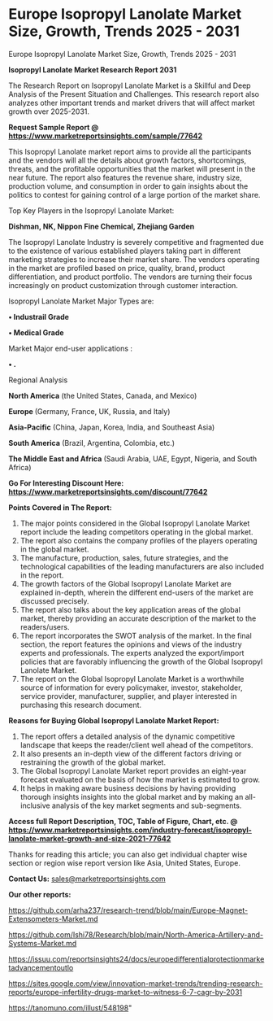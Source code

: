 # Europe Isopropyl Lanolate Market Size, Growth, Trends 2025 - 2031
 Europe Isopropyl Lanolate Market Size, Growth, Trends 2025 - 2031

<strong>Isopropyl Lanolate Market Research Report 2031</strong>

The Research Report on Isopropyl Lanolate Market is a Skillful and Deep Analysis of the Present Situation and Challenges. This research report also analyzes other important trends and market drivers that will affect market growth over 2025-2031.

<strong>Request Sample Report @ <a href=https://www.marketreportsinsights.com/sample/77642>https://www.marketreportsinsights.com/sample/77642</a></strong>

This Isopropyl Lanolate market report aims to provide all the participants and the vendors will all the details about growth factors, shortcomings, threats, and the profitable opportunities that the market will present in the near future. The report also features the revenue share, industry size, production volume, and consumption in order to gain insights about the politics to contest for gaining control of a large portion of the market share.

Top Key Players in the Isopropyl Lanolate Market:

<strong>Dishman, NK, Nippon Fine Chemical, Zhejiang Garden</strong>

The Isopropyl Lanolate Industry is severely competitive and fragmented due to the existence of various established players taking part in different marketing strategies to increase their market share. The vendors operating in the market are profiled based on price, quality, brand, product differentiation, and product portfolio. The vendors are turning their focus increasingly on product customization through customer interaction.

Isopropyl Lanolate Market Major Types are:

<strong>• Industrail Grade

• Medical Grade</strong>

Market Major end-user applications :

<strong>• .</strong>

Regional Analysis

</u><strong><b>North America</b></strong> (the United States, Canada, and Mexico)

<strong><b>Europe </b></strong>(Germany, France, UK, Russia, and Italy)

<strong><b>Asia-Pacific</b></strong> (China, Japan, Korea, India, and Southeast Asia)

<strong><b>South America</b></strong> (Brazil, Argentina, Colombia, etc.)

<strong><b>The Middle East and Africa</b></strong> (Saudi Arabia, UAE, Egypt, Nigeria, and South Africa)

<strong>Go For Interesting Discount Here: <a href=https://www.marketreportsinsights.com/discount/77642>https://www.marketreportsinsights.com/discount/77642</a></strong>

<strong>Points Covered in The Report:</strong>
<ol>
  <li>The major points considered in the Global Isopropyl Lanolate Market report include the leading competitors operating in the global market.</li>
  <li>The report also contains the company profiles of the players operating in the global market.</li>
  <li>The manufacture, production, sales, future strategies, and the technological capabilities of the leading manufacturers are also included in the report.</li>
  <li>The growth factors of the Global Isopropyl Lanolate Market are explained in-depth, wherein the different end-users of the market are discussed precisely.</li>
  <li>The report also talks about the key application areas of the global market, thereby providing an accurate description of the market to the readers/users.</li>
  <li>The report incorporates the SWOT analysis of the market. In the final section, the report features the opinions and views of the industry experts and professionals. The experts analyzed the export/import policies that are favorably influencing the growth of the Global Isopropyl Lanolate Market.</li>
  <li>The report on the Global Isopropyl Lanolate Market is a worthwhile source of information for every policymaker, investor, stakeholder, service provider, manufacturer, supplier, and player interested in purchasing this research document.</li>
</ol>
<strong>Reasons for Buying Global Isopropyl Lanolate Market Report:</strong>

<ol>
  <li>The report offers a detailed analysis of the dynamic competitive landscape that keeps the reader/client well ahead of the competitors.</li>
  <li>It also presents an in-depth view of the different factors driving or restraining the growth of the global market.</li>
  <li>The Global Isopropyl Lanolate Market report provides an eight-year forecast evaluated on the basis of how the market is estimated to grow.</li>
  <li>It helps in making aware business decisions by having providing thorough insights insights into the global market and by making an all-inclusive analysis of the key market segments and sub-segments.</li>
</ol>
<strong>Access full Report Description, TOC, Table of Figure, Chart, etc. @ <a href=https://www.marketreportsinsights.com/industry-forecast/isopropyl-lanolate-market-growth-and-size-2021-77642>https://www.marketreportsinsights.com/industry-forecast/isopropyl-lanolate-market-growth-and-size-2021-77642</a></strong>


Thanks for reading this article; you can also get individual chapter wise section or region wise report version like Asia, United States, Europe.

<strong>Contact Us:</strong>
sales@marketreportsinsights.com

<strong>Our other reports:</strong>

<a href=https://github.com/arha237/research-trend/blob/main/Europe-Magnet-Extensometers-Market.md>https://github.com/arha237/research-trend/blob/main/Europe-Magnet-Extensometers-Market.md</a>

<a href=https://github.com/Ishi78/Research/blob/main/North-America-Artillery-and-Systems-Market.md>https://github.com/Ishi78/Research/blob/main/North-America-Artillery-and-Systems-Market.md</a>

<a href=https://issuu.com/reportsinsights24/docs/europedifferentialprotectionmarketadvancementoutlo>https://issuu.com/reportsinsights24/docs/europedifferentialprotectionmarketadvancementoutlo</a>

<a href=https://sites.google.com/view/innovation-market-trends/trending-research-reports/europe-infertility-drugs-market-to-witness-6-7-cagr-by-2031>https://sites.google.com/view/innovation-market-trends/trending-research-reports/europe-infertility-drugs-market-to-witness-6-7-cagr-by-2031</a>

<a href=https://tanomuno.com/illust/548198>https://tanomuno.com/illust/548198</a>"
